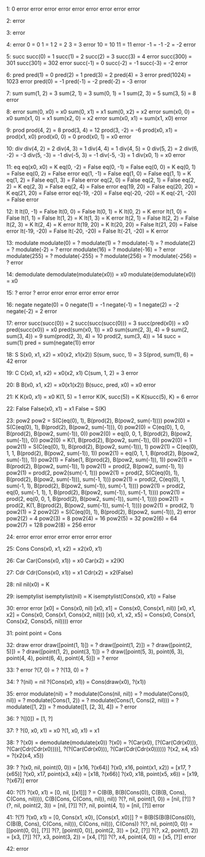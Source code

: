 
1:
0
error
error
error
error
error
error
error
error
error

2:
error

3:
error

4:
error
0 = 0
1 = 1
2 = 2
3 = 3
error
10 = 10
11 = 11
error
-1 = -1
-2 = -2
error

5:
succ
succ(0) = 1
succ(1) = 2
succ(2) = 3
succ(3) = 4
error
succ(300) = 301
succ(301) = 302
error
succ(-1) = 0
succ(-2) = -1
succ(-3) = -2
error

6:
pred
pred(1) = 0
pred(2) = 1
pred(3) = 2
pred(4) = 3
error
pred(1024) = 1023
error
pred(0) = -1
pred(-1) = -2
pred(-2) = -3
error

7:
sum
sum(1, 2) = 3
sum(2, 1) = 3
sum(0, 1) = 1
sum(2, 3) = 5
sum(3, 5) = 8
error

8:
error
sum(0, x0) = x0
sum(0, x1) = x1
sum(0, x2) = x2
error
sum(x0, 0) = x0
sum(x1, 0) = x1
sum(x2, 0) = x2
error
sum(x0, x1) = sum(x1, x0)
error

9:
prod
prod(4, 2) = 8
prod(3, 4) = 12
prod(3, -2) = -6
prod(x0, x1) = prod(x1, x0)
prod(x0, 0) = 0
prod(x0, 1) = x0
error

10:
div
div(4, 2) = 2
div(4, 3) = 1
div(4, 4) = 1
div(4, 5) = 0
div(5, 2) = 2
div(6, -2) = -3
div(5, -3) = -1
div(-5, 3) = -1
div(-5, -3) = 1
div(x0, 1) = x0
error

11:
eq
eq(x0, x0) = K
eq(0, -2) = False
eq(0, -1) = False
eq(0, 0) = K
eq(0, 1) = False
eq(0, 2) = False
error
eq(1, -1) = False
eq(1, 0) = False
eq(1, 1) = K
eq(1, 2) = False
eq(1, 3) = False
error
eq(2, 0) = False
eq(2, 1) = False
eq(2, 2) = K
eq(2, 3) = False
eq(2, 4) = False
error
eq(19, 20) = False
eq(20, 20) = K
eq(21, 20) = False
error
eq(-19, -20) = False
eq(-20, -20) = K
eq(-21, -20) = False
error

12:
lt
lt(0, -1) = False
lt(0, 0) = False
lt(0, 1) = K
lt(0, 2) = K
error
lt(1, 0) = False
lt(1, 1) = False
lt(1, 2) = K
lt(1, 3) = K
error
lt(2, 1) = False
lt(2, 2) = False
lt(2, 3) = K
lt(2, 4) = K
error
lt(19, 20) = K
lt(20, 20) = False
lt(21, 20) = False
error
lt(-19, -20) = False
lt(-20, -20) = False
lt(-21, -20) = K
error

13:
modulate
modulate(0) = ?
modulate(1) = ?
modulate(-1) = ?
modulate(2) = ?
modulate(-2) = ?
error
modulate(16) = ?
modulate(-16) = ?
error
modulate(255) = ?
modulate(-255) = ?
modulate(256) = ?
modulate(-256) = ?
error

14:
demodulate
demodulate(modulate(x0)) = x0
modulate(demodulate(x0)) = x0

15:
?
error
?
error
error
error
error
error
error

16:
negate
negate(0) = 0
negate(1) = -1
negate(-1) = 1
negate(2) = -2
negate(-2) = 2
error

17:
error
succ(succ(0)) = 2
succ(succ(succ(0))) = 3
succ(pred(x0)) = x0
pred(succ(x0)) = x0
pred(sum(x0, 1)) = x0
sum(sum(2, 3), 4) = 9
sum(2, sum(3, 4)) = 9
sum(prod(2, 3), 4) = 10
prod(2, sum(3, 4)) = 14
succ = sum(1)
pred = sum(negate(1))
error

18:
S
S(x0, x1, x2) = x0(x2, x1(x2))
S(sum, succ, 1) = 3
S(prod, sum(1), 6) = 42
error

19:
C
C(x0, x1, x2) = x0(x2, x1)
C(sum, 1, 2) = 3
error

20:
B
B(x0, x1, x2) = x0(x1(x2))
B(succ, pred, x0) = x0
error

21:
K
K(x0, x1) = x0
K(1, 5) = 1
error
K(K, succ(5)) = K
K(succ(5), K) = 6
error

22:
False
False(x0, x1) = x1
False = S(K)

23:
pow2
pow2 = S(C(eq(0), 1), B(prod(2), B(pow2, sum(-1))))
pow2(0) = S(C(eq(0), 1), B(prod(2), B(pow2, sum(-1))), 0)
pow2(0) = C(eq(0), 1, 0, B(prod(2), B(pow2, sum(-1)), 0))
pow2(0) = eq(0, 0, 1, B(prod(2), B(pow2, sum(-1)), 0))
pow2(0) = K(1, B(prod(2), B(pow2, sum(-1)), 0))
pow2(0) = 1
pow2(1) = S(C(eq(0), 1), B(prod(2), B(pow2, sum(-1))), 1)
pow2(1) = C(eq(0), 1, 1, B(prod(2), B(pow2, sum(-1)), 1))
pow2(1) = eq(0, 1, 1, B(prod(2), B(pow2, sum(-1)), 1))
pow2(1) = False(1, B(prod(2), B(pow2, sum(-1)), 1))
pow2(1) = B(prod(2), B(pow2, sum(-1)), 1)
pow2(1) = prod(2, B(pow2, sum(-1), 1))
pow2(1) = prod(2, pow2(sum(-1, 1)))
pow2(1) = prod(2, S(C(eq(0), 1), B(prod(2), B(pow2, sum(-1))), sum(-1, 1)))
pow2(1) = prod(2, C(eq(0), 1, sum(-1, 1), B(prod(2), B(pow2, sum(-1)), sum(-1, 1))))
pow2(1) = prod(2, eq(0, sum(-1, 1), 1, B(prod(2), B(pow2, sum(-1)), sum(-1, 1))))
pow2(1) = prod(2, eq(0, 0, 1, B(prod(2), B(pow2, sum(-1)), sum(-1, 1))))
pow2(1) = prod(2, K(1, B(prod(2), B(pow2, sum(-1)), sum(-1, 1))))
pow2(1) = prod(2, 1)
pow2(1) = 2
pow2(2) = S(C(eq(0), 1), B(prod(2), B(pow2, sum(-1))), 2)
error
pow2(2) = 4
pow2(3) = 8
pow2(4) = 16
pow2(5) = 32
pow2(6) = 64
pow2(7) = 128
pow2(8) = 256
error

24:
error
error
error
error
error
error
error

25:
Cons
Cons(x0, x1, x2) = x2(x0, x1)

26:
Car
Car(Cons(x0, x1)) = x0
Car(x2) = x2(K)

27:
Cdr
Cdr(Cons(x0, x1)) = x1
Cdr(x2) = x2(False)

28:
nil
nil(x0) = K

29:
isemptylist
isemptylist(nil) = K
isemptylist(Cons(x0, x1)) = False

30:
error
error
[x0] = Cons(x0, nil)
[x0, x1] = Cons(x0, Cons(x1, nil))
[x0, x1, x2] = Cons(x0, Cons(x1, Cons(x2, nil)))
[x0, x1, x2, x5] = Cons(x0, Cons(x1, Cons(x2, Cons(x5, nil))))
error

31:
point
point = Cons

32:
draw
error
draw([point(1, 1)]) = ?
draw([point(1, 2)]) = ?
draw([point(2, 5)]) = ?
draw([point(1, 2), point(3, 1)]) = ?
draw([point(5, 3), point(6, 3), point(4, 4), point(6, 4), point(4, 5)]) = ?
error

33:
?
error
?(7, 0) = ?
?(13, 0) = ?

34:
?
?(nil) = nil
?(Cons(x0, x1)) = Cons(draw(x0), ?(x1))

35:
error
modulate(nil) = ?
modulate(Cons(nil, nil)) = ?
modulate(Cons(0, nil)) = ?
modulate(Cons(1, 2)) = ?
modulate(Cons(1, Cons(2, nil))) = ?
modulate([1, 2]) = ?
modulate([1, [2, 3], 4]) = ?
error

36:
?
?([0]) = [1, ?]

37:
?
?(0, x0, x1) = x0
?(1, x0, x1) = x1

38:
?
?(x0) = demodulate(modulate(x0))
?(x0) = ?(Car(x0), [?(Car(Cdr(x0))), ?(Car(Cdr(Cdr(x0))))], ?(?(Car(Cdr(x0))), ?(Car(Cdr(Cdr(x0))))))
?(x2, x4, x5) = ?(x2(x4, x5))

39:
?
?(x0, nil, point(0, 0)) = [x16, ?(x64)]
?(x0, x16, point(x1, x2)) = [x17, ?(x65)]
?(x0, x17, point(x3, x4)) = [x18, ?(x66)]
?(x0, x18, point(x5, x6)) = [x19, ?(x67)]
error

40:
?(?)
?(x0, x1) = [0, nil, [[x1]]]
? = C(B(B, B(B(Cons(0)), C(B(B, Cons), C(Cons, nil)))), C(B(Cons, C(Cons, nil)), nil))
?(?, nil, point(1, 0)) = [nil, [?]]
?(?, nil, point(2, 3)) = [nil, [?]]
?(?, nil, point(4, 1)) = [nil, [?]]
error

41:
?(?)
?(x0, x1) = [0, Cons(x1, x0), [Cons(x1, x0)]]
? = B(B(S(B(B(Cons(0)), C(B(B, Cons), C(Cons, nil))), C(Cons, nil))), C(Cons))
?(?, nil, point(0, 0)) = [[point(0, 0)], [?]]
?(?, [point(0, 0)], point(2, 3)) = [x2, [?]]
?(?, x2, point(1, 2)) = [x3, [?]]
?(?, x3, point(3, 2)) = [x4, [?]]
?(?, x4, point(4, 0)) = [x5, [?]]
error

42:
error

